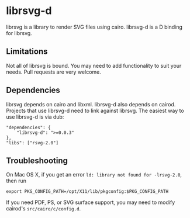 librsvg-d
=========

librsvg is a library to render SVG files using cairo. librsvg-d is a D binding for librsvg.

Limitations
-----------

Not all of librsvg is bound. You may need to add functionality to suit your needs. Pull requests
are very welcome.

Dependencies
------------

librsvg depends on cairo and libxml. librsvg-d also depends on cairod. Projects that use librsvg-d
need to link against librsvg. The easiest way to use librsvg-d is via dub:
```
"dependencies": {
    "librsvg-d": ">=0.0.3"
},
"libs": ["rsvg-2.0"]
```

Troubleshooting
---------------

On Mac OS X, if you get an error `ld: library not found for -lrsvg-2.0`, then run
```
export PKG_CONFIG_PATH=/opt/X11/lib/pkgconfig:$PKG_CONFIG_PATH
```

If you need PDF, PS, or SVG surface support, you may need to modify cairod's `src/cairo/c/config.d`.
